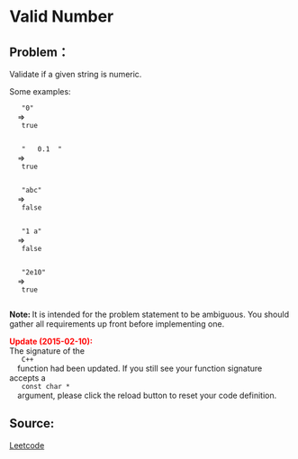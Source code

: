 # Valid Number

## Problem：

<div class="question-content">
 <p>
 </p>
 <p>
  Validate if a given string is numeric.
 </p>
 <p>
  Some examples:
  <br/>
  <code>
   "0"
  </code>
  =&gt;
  <code>
   true
  </code>
  <br/>
  <code>
   "   0.1  "
  </code>
  =&gt;
  <code>
   true
  </code>
  <br/>
  <code>
   "abc"
  </code>
  =&gt;
  <code>
   false
  </code>
  <br/>
  <code>
   "1 a"
  </code>
  =&gt;
  <code>
   false
  </code>
  <br/>
  <code>
   "2e10"
  </code>
  =&gt;
  <code>
   true
  </code>
  <br/>
 </p>
 <p>
  <b>
   Note:
  </b>
  It is intended for the problem statement to be ambiguous. You should gather all requirements up front before implementing one.
 </p>
 <p>
  <b>
   <font color="red">
    Update (2015-02-10):
   </font>
  </b>
  <br/>
  The signature of the
  <code>
   C++
  </code>
  function had been updated. If you still see your function signature accepts a
  <code>
   const char *
  </code>
  argument, please click the reload button
  <span class="glyphicon glyphicon-refresh">
  </span>
  to reset your code definition.
 </p>
</div>


## Source:
[Leetcode](https://leetcode.com/problems/valid-number/)

